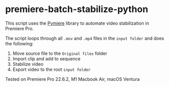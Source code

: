 # premiere-batch-stabilize-python

This script uses the [Pymiere](https://github.com/qmasingarbe/pymiere) library to automate video stabilization in Premiere Pro.

The script loops through all `.mov` and `.mp4` files in the `input folder` and does the following:

1. Move source file to the `Original files` folder
2. Import clip and add to sequence
3. Stabilize video
4. Export video to the root `input folder`

Tested on Premiere Pro 22.6.2, M1 Macbook Air, macOS Ventura



